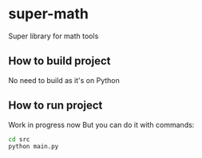 # super-math
Super library for math tools

## How to build project
No need to build as it's on Python

## How to run project
Work in progress now
But you can do it with commands:
```bash
cd src
python main.py
```
